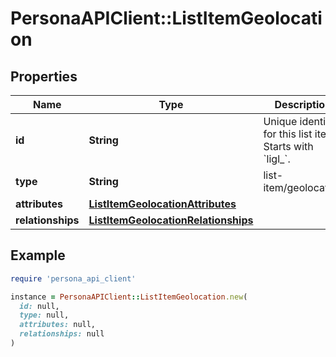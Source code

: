 # PersonaAPIClient::ListItemGeolocation

## Properties

| Name | Type | Description | Notes |
| ---- | ---- | ----------- | ----- |
| **id** | **String** | Unique identifier for this list item. Starts with &#x60;ligl_&#x60;. | [optional] |
| **type** | **String** | list-item/geolocation | [optional] |
| **attributes** | [**ListItemGeolocationAttributes**](ListItemGeolocationAttributes.md) |  | [optional] |
| **relationships** | [**ListItemGeolocationRelationships**](ListItemGeolocationRelationships.md) |  | [optional] |

## Example

```ruby
require 'persona_api_client'

instance = PersonaAPIClient::ListItemGeolocation.new(
  id: null,
  type: null,
  attributes: null,
  relationships: null
)
```

